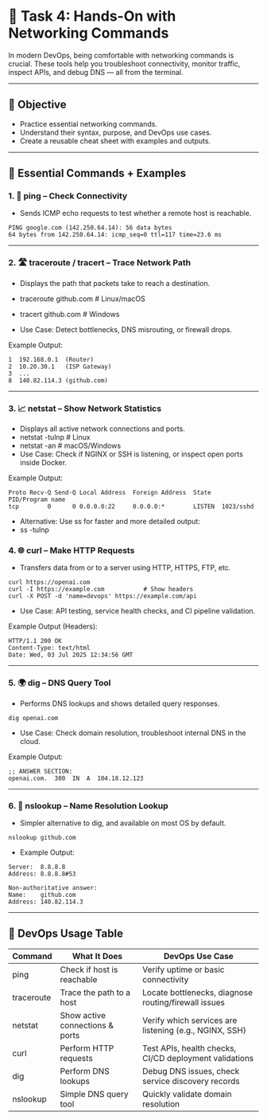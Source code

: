 # 📡 Task 4: Hands-On with Networking Commands

In modern DevOps, being comfortable with networking commands is crucial. These tools help you troubleshoot connectivity, monitor traffic, inspect APIs, and debug DNS — all from the terminal.

---

## 🎯 Objective

- Practice essential networking commands.
- Understand their syntax, purpose, and DevOps use cases.
- Create a reusable cheat sheet with examples and outputs.

---

## 🧰 Essential Commands + Examples

### 1. 🔄 ping – Check Connectivity

- Sends ICMP echo requests to test whether a remote host is reachable.

```
PING google.com (142.250.64.14): 56 data bytes
64 bytes from 142.250.64.14: icmp_seq=0 ttl=117 time=23.6 ms
```
---

### 2. 🛣️ traceroute / tracert – Trace Network Path
- Displays the path that packets take to reach a destination.

- traceroute github.com       # Linux/macOS
- tracert github.com          # Windows

- Use Case: Detect bottlenecks, DNS misrouting, or firewall drops.

Example Output:
```
1  192.168.0.1  (Router)
2  10.20.30.1   (ISP Gateway)
3  ...
8  140.82.114.3 (github.com)
```
--- 

### 3. 📈 netstat – Show Network Statistics
- Displays all active network connections and ports.
- netstat -tulnp        # Linux
- netstat -an           # macOS/Windows
-  Use Case: Check if NGINX or SSH is listening, or inspect open ports inside Docker.

Example Output:
```
Proto Recv-Q Send-Q Local Address  Foreign Address  State   PID/Program name
tcp        0      0 0.0.0.0:22     0.0.0.0:*        LISTEN  1023/sshd
```

- Alternative: Use ss for faster and more detailed output:
- ss -tulnp

### 4. 🌐 curl – Make HTTP Requests
- Transfers data from or to a server using HTTP, HTTPS, FTP, etc.
```
curl https://openai.com
curl -I https://example.com           # Show headers
curl -X POST -d 'name=devops' https://example.com/api
```
- Use Case: API testing, service health checks, and CI pipeline validation.

Example Output (Headers):
```
HTTP/1.1 200 OK
Content-Type: text/html
Date: Wed, 03 Jul 2025 12:34:56 GMT
```
---
### 5. 🌍 dig – DNS Query Tool
- Performs DNS lookups and shows detailed query responses.
```
dig openai.com
```
- Use Case: Check domain resolution, troubleshoot internal DNS in the cloud.

Example Output:
```
;; ANSWER SECTION:
openai.com.  300  IN  A  104.18.12.123
```
--- 
### 6. 🔎 nslookup – Name Resolution Lookup
- Simpler alternative to dig, and available on most OS by default.
```
nslookup github.com
```
- Example Output:
```
Server:  8.8.8.8
Address: 8.8.8.8#53

Non-authoritative answer:
Name:    github.com
Address: 140.82.114.3
```
--- 
## 🧠 DevOps Usage Table

| Command   | What It Does                     | DevOps Use Case                                   |
|-----------|---------------------------------|--------------------------------------------------|
| ping      | Check if host is reachable       | Verify uptime or basic connectivity               |
| traceroute| Trace the path to a host         | Locate bottlenecks, diagnose routing/firewall issues |
| netstat   | Show active connections & ports | Verify which services are listening (e.g., NGINX, SSH) |
| curl      | Perform HTTP requests            | Test APIs, health checks, CI/CD deployment validations |
| dig       | Perform DNS lookups              | Debug DNS issues, check service discovery records |
| nslookup  | Simple DNS query tool            | Quickly validate domain resolution                 |
